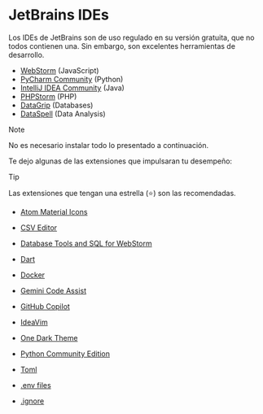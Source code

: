 # JetBrains IDEs

Los IDEs de JetBrains son de uso regulado en su versión gratuita, que no todos contienen una. Sin embargo, son excelentes herramientas de desarrollo.

- [WebStorm](https://www.jetbrains.com/webstorm/) (JavaScript)
- [PyCharm Community](https://www.jetbrains.com/pycharm/) (Python)
- [IntelliJ IDEA Community](https://www.jetbrains.com/idea/) (Java)
- [PHPStorm](https://www.jetbrains.com/phpstorm/) (PHP)
- [DataGrip](https://www.jetbrains.com/datagrip/) (Databases)
- [DataSpell](https://www.jetbrains.com/dataspell/) (Data Analysis)

> [!NOTE]
> No es necesario instalar todo lo presentado a continuación.

Te dejo algunas de las extensiones que impulsaran tu desempeño:

> [!TIP]
> Las extensiones que tengan una estrella (⭐) son las recomendadas.

- [Atom Material Icons](https://plugins.jetbrains.com/plugin/10044-atom-material-icons)

- [CSV Editor](https://plugins.jetbrains.com/plugin/10037-csv-editor)

- [Database Tools and SQL for WebStorm](https://plugins.jetbrains.com/plugin/10925-database-tools-and-sql-for-webstor)

- [Dart](https://plugins.jetbrains.com/plugin/6351-dart)

- [Docker](https://plugins.jetbrains.com/plugin/7724-docker)

- [Gemini Code Assist](https://plugins.jetbrains.com/plugin/24198-gemini-code-assist)

- [GitHub Copilot](https://plugins.jetbrains.com/plugin/17718-github-copilot)

- [IdeaVim](https://plugins.jetbrains.com/plugin/164-ideavim)

- [One Dark Theme](https://plugins.jetbrains.com/plugin/11938-one-dark-theme)

- [Python Community Edition](https://plugins.jetbrains.com/plugin/7322-python-community-edition)

- [Toml](https://plugins.jetbrains.com/plugin/8195-toml)

- [.​env files](https://plugins.jetbrains.com/plugin/9525--env-files)

- [.​ignore](https://plugins.jetbrains.com/plugin/7495--ignore)
